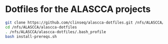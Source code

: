 # Dotfiles for the ALASCCA projects

```bash
git clone https://github.com/clinseq/alascca-dotfiles.git /nfs/ALASCCA/alascca-dotfiles
cd /nfs/ALASCCA/alascca-dotfiles
. /nfs/ALASCCA/alascca-dotfiles/.bash_profile
bash install-prereqs.sh
```
